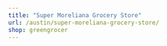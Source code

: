 ```yaml
---
title: "Super Moreliana Grocery Store"
url: /austin/super-moreliana-grocery-store/
shop: greengrocer
---
```

